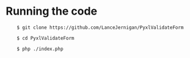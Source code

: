 # Running the code

```
    $ git clone https://github.com/LanceJernigan/PyxlValidateForm

    $ cd PyxlValidateForm
    
    $ php ./index.php
```